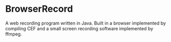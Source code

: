 # BrowserRecord
A web recording program written in Java. Built in a browser implemented by compiling CEF and a small screen recording software implemented by ffmpeg.
